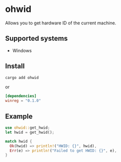 # ohwid
Allows you to get hardware ID of the current machine.

## Supported systems
+ Windows

## Install
```bash
cargo add ohwid
```
or
```toml
[dependencies]
winreg = "0.1.0"
```

## Example
```rust
use ohwid::get_hwid;
let hwid = get_hwid();

match hwid {
  Ok(hwid) => println!("HWID: {}", hwid),
  Err(e) => println!("Failed to get HWID: {}", e),
}
```

